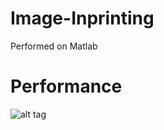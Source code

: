 # Image-Inprinting
Performed on Matlab

# Performance
![alt tag](https://raw.github.com/gowhd20/Image-Inprinting/master/result/result.png)